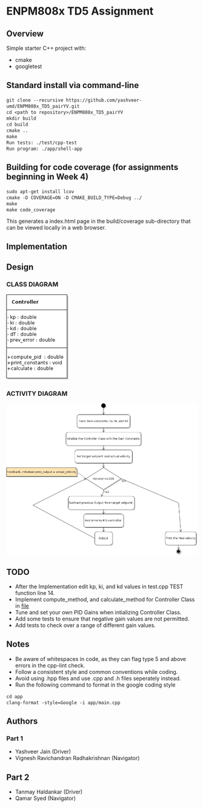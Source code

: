 # ENPM808x TD5 Assignment

## Overview

Simple starter C++ project with:

- cmake
- googletest

## Standard install via command-line
```
git clone --recursive https://github.com/yashveer-umd/ENPM808x_TD5_pairYV.git
cd <path to repository>/ENPM808x_TD5_pairYV
mkdir build
cd build
cmake ..
make
Run tests: ./test/cpp-test
Run program: ./app/shell-app
```

## Building for code coverage (for assignments beginning in Week 4)
```
sudo apt-get install lcov
cmake -D COVERAGE=ON -D CMAKE_BUILD_TYPE=Debug ../
make
make code_coverage
```
This generates a index.html page in the build/coverage sub-directory that can be viewed locally in a web browser.

## Implementation
## Design
### CLASS DIAGRAM
![](UML/class_diagram.png)
### ACTIVITY DIAGRAM
![](UML/activity_diagram.png)

## TODO
* After the Implementation edit kp, ki, and kd values in test.cpp TEST function line 14.
* Implement compute_method, and calculate_method for Controller Class in [file](app/libs/PID.cpp)
* Tune and set your own PID Gains when intializing Controller Class.
* Add some tests to ensure that negative gain values are not permitted.
* Add tests to check over a range of different gain values.
## Notes
* Be aware of whitespaces in code, as they can flag type 5 and above errors in the cpp-lint check.
* Follow a consistent style and common conventions while coding.
* Avoid using .hpp files and use .cpp and .h files seperately instead.
* Run the following command to format in the google coding style
```
cd app
clang-format -style=Google -i app/main.cpp

```


## Authors
### Part 1
* Yashveer Jain (Driver)
* Vignesh Ravichandran Radhakrishnan (Navigator)

## Part 2
* Tanmay Haldankar (Driver)
* Qamar Syed (Navigator)
